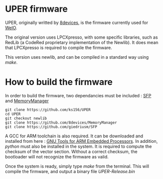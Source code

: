 # UPER firmware
UPER, originally writted by [8devices](https://github.com/8devices/UPER), is the firmware currently used for [WeIO](https://github.com/nodesign/weio).

The original version uses LPCXpresso, with some specific libraries, such as RedLib (a CodeRed proprietary implementation of the Newlib). It does mean that LPCXpresso is required to compile the firmware.

This version uses newlib, and can be compiled in a standard way using *make*.

# How to build the firmware
In order to build the firmware, two dependancies must be included : [SFP](https://github.com/giedriusm/SFP) and [MemoryManager](https://github.com/8devices/MemoryManager)

````
git clone https://github.com/ks156/UPER
cd UPER
git checkout newlib
git clone https://github.com/8devices/MemoryManager
git clone https://github.com/giedriusm/SFP
````

A GCC for ARM toolchain is also required. It can be downloaded and installed from here : [GNU Tools for ARM Embedded Processors](https://launchpad.net/gcc-arm-embedded/+download). 
In addition, *python* must also be installed in the system. It is required to compute the checksum of the vector section. Without a correct checksum, the bootloader will not recognize the firmware as valid. 

Once the system is ready, simply type *make* from the terminal. This will compile the firmware, and output a binary file *UPER-Release.bin*

